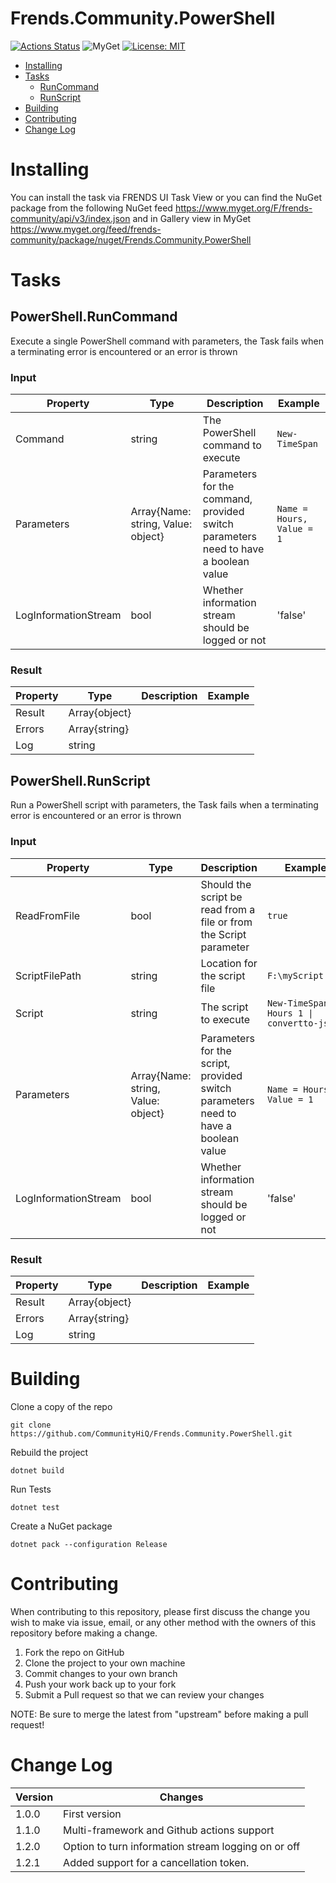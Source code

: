 # Frends.Community.PowerShell

[![Actions Status](https://github.com/CommunityHiQ/Frends.Community.PowerShell/workflows/PackAndPushAfterMerge/badge.svg)](https://github.com/CommunityHiQ/Frends.Community.PowerShell/actions) ![MyGet](https://img.shields.io/myget/frends-community/v/Frends.Community.PowerShell) [![License: MIT](https://img.shields.io/badge/License-MIT-yellow.svg)](https://opensource.org/licenses/MIT) 

- [Installing](#installing)
- [Tasks](#tasks)
     - [RunCommand](#powerShell.RunCommand )
     - [RunScript](#powerShell.RunScript)
- [Building](#building)
- [Contributing](#contributing)
- [Change Log](#change-log)

# Installing

You can install the task via FRENDS UI Task View or you can find the NuGet package from the following NuGet feed
https://www.myget.org/F/frends-community/api/v3/index.json and in Gallery view in MyGet https://www.myget.org/feed/frends-community/package/nuget/Frends.Community.PowerShell

# Tasks


## PowerShell.RunCommand 

Execute a single PowerShell command with parameters, the Task fails when a terminating error is encountered or an error is thrown

### Input

| Property             | Type                               | Description                                                                         | Example                    |
| -------------------- | ---------------------------------- | ----------------------------------------------------------------------------------- | -------------------------- |
| Command              | string                             | The PowerShell command to execute                                                   | `New-TimeSpan`             |
| Parameters           | Array{Name: string, Value: object} | Parameters for the command, provided switch parameters need to have a boolean value | `Name = Hours, Value = 1`  |
| LogInformationStream | bool                               | Whether information stream should be logged or not                                  | 'false'                    |


### Result

| Property          | Type                               | Description                                                                        | Example                    |
| ----------------- | ---------------------------------- | ---------------------------------------------------------------------------------- | -------------------------- |
| Result | Array{object} |  |  |
| Errors | Array{string} |  |  |
| Log | string |  |  |


## PowerShell.RunScript

Run a PowerShell script with parameters, the Task fails when a terminating error is encountered or an error is thrown

### Input

| Property             | Type                               | Description                                                                             | Example                                                  |
| -------------------- | ---------------------------------- | --------------------------------------------------------------------------------------- | -------------------------------------------------------- |
| ReadFromFile         | bool                               | Should the script be read from a file or from the Script parameter                      | `true`                                                   |
| ScriptFilePath       | string                             | Location for the script file                                                            | `F:\myScript.ps1`                                        |
| Script               | string                             | The script to execute                                                                   | `New-TimeSpan -Hours 1 \| convertto-json`                |
| Parameters           | Array{Name: string, Value: object} | Parameters for the script, provided switch parameters need to have a boolean value      | `Name = Hours, Value = 1`                                |
| LogInformationStream | bool                               | Whether information stream should be logged or not                               | 'false'                    |


### Result
| Property          | Type                               | Description                                                                         | Example                    |
| ----------------- | ---------------------------------- | ----------------------------------------------------------------------------------- | -------------------------- |
| Result | Array{object} |  |  |
| Errors | Array{string} |  |  |
| Log | string |  |  |



# Building

Clone a copy of the repo

`git clone https://github.com/CommunityHiQ/Frends.Community.PowerShell.git`

Rebuild the project

`dotnet build`

Run Tests

`dotnet test`

Create a NuGet package

`dotnet pack --configuration Release`

# Contributing
When contributing to this repository, please first discuss the change you wish to make via issue, email, or any other method with the owners of this repository before making a change.

1. Fork the repo on GitHub
2. Clone the project to your own machine
3. Commit changes to your own branch
4. Push your work back up to your fork
5. Submit a Pull request so that we can review your changes

NOTE: Be sure to merge the latest from "upstream" before making a pull request!

# Change Log

| Version | Changes |
| ------- | ------- |
| 1.0.0   | First version |
| 1.1.0   | Multi-framework and Github actions support  |
| 1.2.0   | Option to turn information stream logging on or off |
| 1.2.1   | Added support for a cancellation token. |
